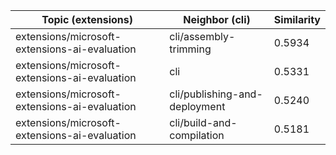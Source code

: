 | Topic (extensions) | Neighbor (cli) | Similarity |
|-------------|-------------------|------------|
| extensions/microsoft-extensions-ai-evaluation | cli/assembly-trimming | 0.5934 |
| extensions/microsoft-extensions-ai-evaluation | cli | 0.5331 |
| extensions/microsoft-extensions-ai-evaluation | cli/publishing-and-deployment | 0.5240 |
| extensions/microsoft-extensions-ai-evaluation | cli/build-and-compilation | 0.5181 |
